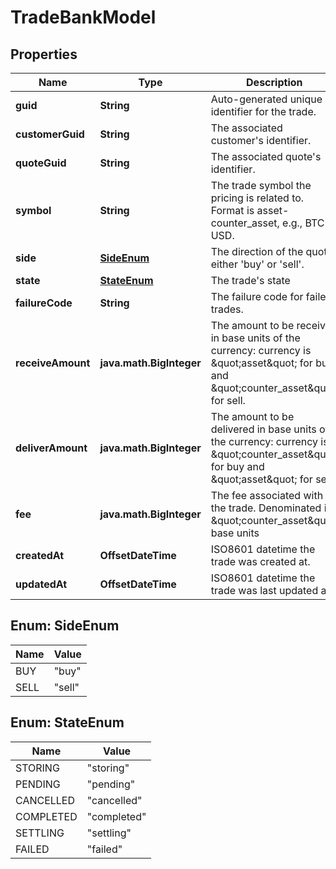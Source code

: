 

# TradeBankModel


## Properties

| Name | Type | Description | Notes |
|------------ | ------------- | ------------- | -------------|
|**guid** | **String** | Auto-generated unique identifier for the trade. |  [optional] |
|**customerGuid** | **String** | The associated customer&#39;s identifier. |  [optional] |
|**quoteGuid** | **String** | The associated quote&#39;s identifier. |  [optional] |
|**symbol** | **String** | The trade symbol the pricing is related to. Format is asset-counter_asset, e.g., BTC-USD. |  [optional] |
|**side** | [**SideEnum**](#SideEnum) | The direction of the quote: either &#39;buy&#39; or &#39;sell&#39;. |  [optional] |
|**state** | [**StateEnum**](#StateEnum) | The trade&#39;s state |  [optional] |
|**failureCode** | **String** | The failure code for failed trades. |  [optional] |
|**receiveAmount** | **java.math.BigInteger** | The amount to be received in base units of the currency: currency is \&quot;asset\&quot; for buy and \&quot;counter_asset\&quot; for sell. |  [optional] |
|**deliverAmount** | **java.math.BigInteger** | The amount to be delivered in base units of the currency: currency is \&quot;counter_asset\&quot; for buy and \&quot;asset\&quot; for sell. |  [optional] |
|**fee** | **java.math.BigInteger** | The fee associated with the trade. Denominated in \&quot;counter_asset\&quot; base units |  [optional] |
|**createdAt** | **OffsetDateTime** | ISO8601 datetime the trade was created at. |  [optional] |
|**updatedAt** | **OffsetDateTime** | ISO8601 datetime the trade was last updated at. |  [optional] |



## Enum: SideEnum

| Name | Value |
|---- | -----|
| BUY | &quot;buy&quot; |
| SELL | &quot;sell&quot; |



## Enum: StateEnum

| Name | Value |
|---- | -----|
| STORING | &quot;storing&quot; |
| PENDING | &quot;pending&quot; |
| CANCELLED | &quot;cancelled&quot; |
| COMPLETED | &quot;completed&quot; |
| SETTLING | &quot;settling&quot; |
| FAILED | &quot;failed&quot; |



